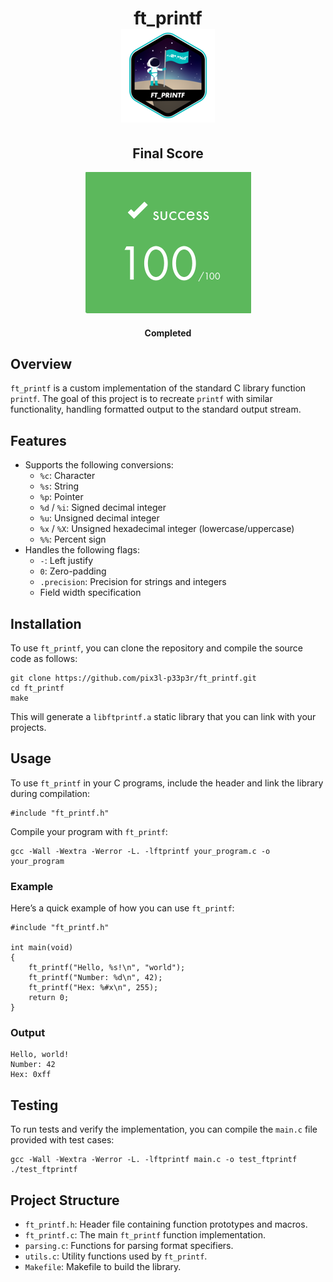 <h1 align="center">
    <b>ft_printf</b>
    <br>
    <img src="https://github.com/pix3l-p33p3r/ft_printf/blob/main/ft_printfe.png" alt="ft_printf">
</h1>

<div align="center">
    <h2>
        Final Score
    </h2>
    <img src="https://github.com/pix3l-p33p3r/ft_printf/blob/main/score_100.png" alt="Final Score">
    <h4>Completed </h4>
</div>

<h2>Overview</h2>

<p>
    <code>ft_printf</code> is a custom implementation of the standard C library function <code>printf</code>. The goal of this project is to recreate <code>printf</code> with similar functionality, handling formatted output to the standard output stream.
</p>

<h2>Features</h2>

<ul>
    <li>Supports the following conversions:
        <ul>
            <li><code>%c</code>: Character</li>
            <li><code>%s</code>: String</li>
            <li><code>%p</code>: Pointer</li>
            <li><code>%d</code> / <code>%i</code>: Signed decimal integer</li>
            <li><code>%u</code>: Unsigned decimal integer</li>
            <li><code>%x</code> / <code>%X</code>: Unsigned hexadecimal integer (lowercase/uppercase)</li>
            <li><code>%%</code>: Percent sign</li>
        </ul>
    </li>
    <li>Handles the following flags:
        <ul>
            <li><code>-</code>: Left justify</li>
            <li><code>0</code>: Zero-padding</li>
            <li><code>.precision</code>: Precision for strings and integers</li>
            <li>Field width specification</li>
        </ul>
    </li>
</ul>

<h2>Installation</h2>

<p>To use <code>ft_printf</code>, you can clone the repository and compile the source code as follows:</p>

<pre><code>git clone https://github.com/pix3l-p33p3r/ft_printf.git
cd ft_printf
make
</code></pre>

<p>This will generate a <code>libftprintf.a</code> static library that you can link with your projects.</p>

<h2>Usage</h2>

<p>To use <code>ft_printf</code> in your C programs, include the header and link the library during compilation:</p>

<pre><code>#include "ft_printf.h"
</code></pre>

<p>Compile your program with <code>ft_printf</code>:</p>

<pre><code>gcc -Wall -Wextra -Werror -L. -lftprintf your_program.c -o your_program
</code></pre>

<h3>Example</h3>

<p>Here’s a quick example of how you can use <code>ft_printf</code>:</p>

<pre><code>#include "ft_printf.h"

int main(void)
{
    ft_printf("Hello, %s!\n", "world");
    ft_printf("Number: %d\n", 42);
    ft_printf("Hex: %#x\n", 255);
    return 0;
}
</code></pre>

<h3>Output</h3>

<pre><code>Hello, world!
Number: 42
Hex: 0xff
</code></pre>

<h2>Testing</h2>

<p>To run tests and verify the implementation, you can compile the <code>main.c</code> file provided with test cases:</p>

<pre><code>gcc -Wall -Wextra -Werror -L. -lftprintf main.c -o test_ftprintf
./test_ftprintf
</code></pre>

<h2>Project Structure</h2>

<ul>
    <li><code>ft_printf.h</code>: Header file containing function prototypes and macros.</li>
    <li><code>ft_printf.c</code>: The main <code>ft_printf</code> function implementation.</li>
    <li><code>parsing.c</code>: Functions for parsing format specifiers.</li>
    <li><code>utils.c</code>: Utility functions used by <code>ft_printf</code>.</li>
    <li><code>Makefile</code>: Makefile to build the library.</li>
</ul>
